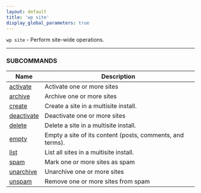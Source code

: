 ```yaml
---
layout: default
title: 'wp site'
display_global_parameters: true
---
```


`wp site` - Perform site-wide operations.

<hr />



### SUBCOMMANDS

<table>
	<thead>
	<tr>
		<th>Name</th>
		<th>Description</th>
	</tr>
	</thead>
	<tbody>
		<tr>
			<td><a href="/commands/site/activate/">activate</a></td>
			<td>Activate one or more sites</td>
		</tr>
		<tr>
			<td><a href="/commands/site/archive/">archive</a></td>
			<td>Archive one or more sites</td>
		</tr>
		<tr>
			<td><a href="/commands/site/create/">create</a></td>
			<td>Create a site in a multisite install.</td>
		</tr>
		<tr>
			<td><a href="/commands/site/deactivate/">deactivate</a></td>
			<td>Deactivate one or more sites</td>
		</tr>
		<tr>
			<td><a href="/commands/site/delete/">delete</a></td>
			<td>Delete a site in a multisite install.</td>
		</tr>
		<tr>
			<td><a href="/commands/site/empty/">empty</a></td>
			<td>Empty a site of its content (posts, comments, and terms).</td>
		</tr>
		<tr>
			<td><a href="/commands/site/list/">list</a></td>
			<td>List all sites in a multisite install.</td>
		</tr>
		<tr>
			<td><a href="/commands/site/spam/">spam</a></td>
			<td>Mark one or more sites as spam</td>
		</tr>
		<tr>
			<td><a href="/commands/site/unarchive/">unarchive</a></td>
			<td>Unarchive one or more sites</td>
		</tr>
		<tr>
			<td><a href="/commands/site/unspam/">unspam</a></td>
			<td>Remove one or more sites from spam</td>
		</tr>
	</tbody>
</table>
